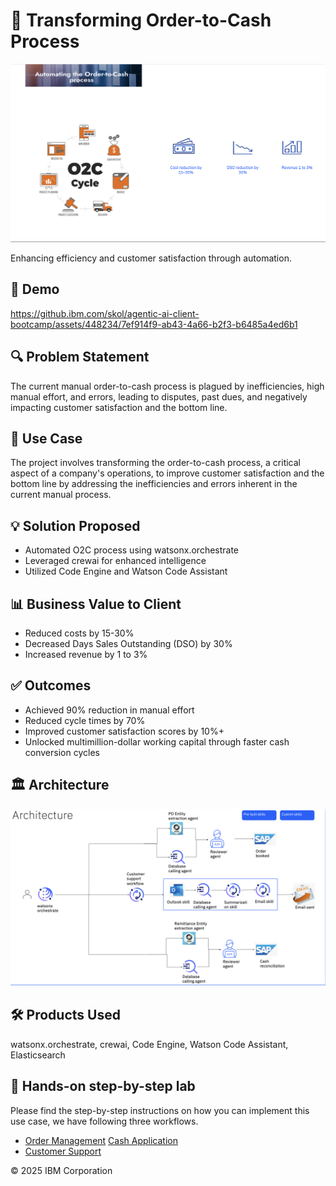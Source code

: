 # 💼 Transforming Order-to-Cash Process

<img alt="Order-to-Cash" src="./practitioner_docs/order2cash/o2c.png" width="1000">

Enhancing efficiency and customer satisfaction through automation.

## 🎥 Demo



https://github.ibm.com/skol/agentic-ai-client-bootcamp/assets/448234/7ef914f9-ab43-4a66-b2f3-b6485a4ed6b1



## 🔍 Problem Statement

The current manual order-to-cash process is plagued by inefficiencies, high manual effort, and errors, leading to disputes, past dues, and negatively impacting customer satisfaction and the bottom line.

## 🎯 Use Case

The project involves transforming the order-to-cash process, a critical aspect of a company's operations, to improve customer satisfaction and the bottom line by addressing the inefficiencies and errors inherent in the current manual process.

## 💡 Solution Proposed

- Automated O2C process using watsonx.orchestrate
- Leveraged crewai for enhanced intelligence
- Utilized Code Engine and Watson Code Assistant

## 📊 Business Value to Client

- Reduced costs by 15-30%
- Decreased Days Sales Outstanding (DSO) by 30%
- Increased revenue by 1 to 3%

## ✅ Outcomes

- Achieved 90% reduction in manual effort
- Reduced cycle times by 70%
- Improved customer satisfaction scores by 10%+
- Unlocked multimillion-dollar working capital through faster cash conversion cycles

## 🏛️ Architecture

<img alt="O2C Architecture" src="./practitioner_docs/order2cash/o2c_architecture.png" width="1000">

## 🛠️ Products Used

watsonx.orchestrate, crewai, Code Engine, Watson Code Assistant, Elasticsearch

## 📄 Hands-on step-by-step lab

Please find the step-by-step instructions on how you can implement this use case, we have following three workflows.

- [Order Management](./practitioner_docs/order_management.md)
[Cash Application](./practitioner_docs/cash_application.md)
- [Customer Support](./practitioner_docs/customer_support.md)

© 2025 IBM Corporation
